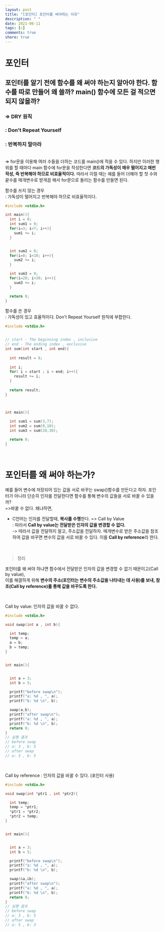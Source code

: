 ```yaml
---
layout: post
title: "[포인터] 포인터를 써야하는 이유"
description: " "
date: 2021-06-11
tags: [c]
comments: true
share: true
---
```


# 포인터 

## 포인터를 알기 전에 함수를 왜 써야 하는지 알아야 한다. 함수를 따로 만들어 왜 쓸까? main() 함수에 모든 걸 적으면 되지 않을까?

### => DRY 원칙
### : Don't Repeat Yourself 
### : 반복하지 말아라

<br>=> for문을 이용해 여러 수들을 더하는 코드를 main()에 적을 수 있다. 하지만 이러한 행위를 할 때마다 main 함수에 for문을 작성한다면 **코드의 가독성이 매우 떨어지고 매번 작성, 즉 반복해야 하므로 비효율적이다.** 따라서 이럴 때는 예를 들어 더해야 할 첫 수와 끝수를 매개변수로 받게끔 해서 for문으로 돌리는 함수를 만들면 된다.  


함수를 쓰지 않는 경우 
<br>: 가독성이 떨어지고 반복해야 하므로 비효율적이다.
```c
#include <stdio.h>

int main(){
  int i = 0;
  int sum1 = 0;
  for(i=3; i<7; i++){
    sum1 += i;
  }


  int sum2 = 0;
  for(i=0; i<10; i++){
    sum2 += i;
  }

  int sum3 = 0;
  for(i=20; i<30; i++){
    sum3 += i;
  }

  return 0;
}

```


함수를 쓴 경우
<br>: 가독성이 있고 효율적이다. Don't Repeat Yourself 원칙에 부합한다. 

```c
#include <stdio.h>


// start - The beginning index , inclusive
// end - The ending index , exclusive
int sum(int start , int end){
  
  int result = 0;
  
  int i;
  for( i = start ; i < end; i++){
    result += i;
  }
  
  return result;
}



int main(){
	
  int sum1 = sum(3,7); 
  int sum2 = sum(0,10);
  int sum3 = sum(20,30);

  return 0;
}

```

<br>

# 포인터를 왜 써야 하는가?

예를 들어 변수에 저장되어 있는 값을 서로 바꾸는 swap()함수를 만든다고 하자. 포인터가 아니라 단순히 인자를 전달한다면 함수를 통해 변수의 값들을 서로 바꿀 수 있을까?
<br>=>바꿀 수 없다. 왜냐하면,

* C언어는 인자를 전달할때, **복사를 수행**한다. 
=> Call by Value
<br>: 따라서 **Call by value는 전달받은 인자의 값을 변경할 수 없다.**
<br>-> 따라서 값을 전달하지 말고, 주소값을 전달하자. 매개변수로 받은 주소값을 참조하여 값을 바꾸면 변수의 값을 서로 바꿀 수 있다. 이를 **Call by reference**라 한다.  
<br><br>

> 정리

포인터를 왜 써야 하냐면 함수에서 전달받은 인자의 값을 변경할 수 없기 때문이고(Call by value),
<br>이를 해결하게 위해 **변수의 주소(포인터는 변수의 주소값을 나타내는 데 사용)를 보내, 참조(Call by reference)를 통해 값을 바꾸도록 한다.**

<br>

Call by value: 인자의 값을 바꿀 수 없다.
```c
#include <stdio.h>

void swap(int a , int b){

  int temp;
  temp = a;
  a = b;
  b = temp;
}


int main(){


  int a = 3;
  int b = 5;

  printf("before swap\n");
  printf("a: %d , ", a);
  printf("b: %d \n", b);

  swap(a,b);
  printf("after swap\n");
  printf("a: %d , ", a);
  printf("b: %d \n", b);
  return 0;
} 
// 실행 결과 
// before swap
// a: 3 , b: 5 
// after swap
// a: 3 , b: 5 
```

<br>

Call by reference : 인자의 값을 바꿀 수 있다. (포인터 사용)
```c
#include <stdio.h>

void swap(int *ptr1 , int *ptr2){

  int temp;
  temp = *ptr1;
  *ptr1 = *ptr2;
  *ptr2 = temp;
}


int main(){


  int a = 3;
  int b = 5;

  printf("before swap\n");
  printf("a: %d , ", a);
  printf("b: %d \n", b);

  swap(&a,&b);
  printf("after swap\n");
  printf("a: %d , ", a);
  printf("b: %d \n", b);
  return 0;
} 
// 실행 결과
// before swap
// a: 3 , b: 5 
// after swap
// a: 5 , b: 3
```
